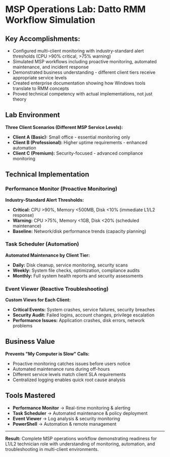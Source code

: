 # MSP Operations Lab: Datto RMM Workflow Simulation

## Key Accomplishments:
* Configured multi-client monitoring with industry-standard alert thresholds (CPU >90% critical, >75% warning)
* Simulated MSP workflows including proactive monitoring, automated maintenance, and incident response
* Demonstrated business understanding - different client tiers receive appropriate service levels
* Created enterprise documentation showing how Windows tools translate to RMM concepts
* Proved technical competency with actual implementations, not just theory

## Lab Environment
**Three Client Scenarios (Different MSP Service Levels):**
* **Client A (Basic):** Small office - essential monitoring only
* **Client B (Professional):** Higher uptime requirements - enhanced automation  
* **Client C (Premium):** Security-focused - advanced compliance monitoring

## Technical Implementation

### Performance Monitor (Proactive Monitoring)
**Industry-Standard Alert Thresholds:**
- **Critical:** CPU >90%, Memory <500MB, Disk <10% (immediate L1/L2 response)
- **Warning:** CPU >75%, Memory <1GB, Disk <20% (scheduled maintenance)
- **Baseline:** Network/disk performance trends (capacity planning)

### Task Scheduler (Automation)
**Automated Maintenance by Client Tier:**
- **Daily:** Disk cleanup, service monitoring, security scans
- **Weekly:** System file checks, optimization, compliance audits  
- **Monthly:** Full system health reports and security assessments

### Event Viewer (Reactive Troubleshooting)
**Custom Views for Each Client:**
- **Critical Events:** System crashes, service failures, security breaches
- **Security Audit:** Failed logins, account changes, privilege escalation
- **Performance Issues:** Application crashes, disk errors, network problems

## Business Value
**Prevents "My Computer is Slow" Calls:**
- Proactive monitoring catches issues before users notice
- Automated maintenance runs during off-hours  
- Different service levels match client SLA requirements
- Centralized logging enables quick root cause analysis

## Tools Mastered
* **Performance Monitor** → Real-time monitoring & alerting
* **Task Scheduler** → Automated maintenance & policy deployment  
* **Event Viewer** → Log analysis & security monitoring
* **PowerShell** → Automation & remote management

---
**Result:** Complete MSP operations workflow demonstrating readiness for L1/L2 technician role with understanding of monitoring, automation, and troubleshooting in multi-client environments.
